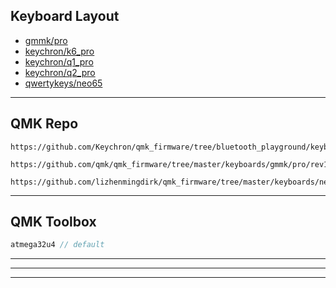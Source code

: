 ## Keyboard Layout
- [gmmk/pro][_pro_r1]
- [keychron/k6_pro][_k6_pro]
- [keychron/q1_pro][_q1_pro]
- [keychron/q2_pro][_q2_pro]
- [qwertykeys/neo65][_neo65]

[_pro_r1]: https://github.com/coriandar/dotfiles/blob/main/qmk/gmmk/pro_rev1/vim/keymap.c
[_k6_pro]: https://github.com/coriandar/dotfiles/blob/main/qmk/keychron/k6_pro/vim/keymap.c
[_q1_pro]: https://github.com/coriandar/dotfiles/blob/main/qmk/keychron/q1_pro/vim/keymap.c 
[_q2_pro]: https://github.com/coriandar/dotfiles/blob/main/qmk/keychron/q2_pro/vim/keymap.c
[_neo65]: https://github.com/coriandar/dotfiles/blob/main/qmk/qwertykeys/neo65/neo65_layout.c

--------------------------------------------------

## QMK Repo
```
https://github.com/Keychron/qmk_firmware/tree/bluetooth_playground/keyboards/keychron
```
```
https://github.com/qmk/qmk_firmware/tree/master/keyboards/gmmk/pro/rev1/ansi
```
```
https://github.com/lizhenmingdirk/qmk_firmware/tree/master/keyboards/neo
```

--------------------------------------------------

## QMK Toolbox
```c
atmega32u4 // default
```
--------------------------------------------------
--------------------------------------------------
--------------------------------------------------